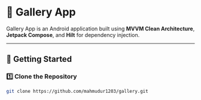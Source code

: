 # 📸 Gallery App

Gallery App is an Android application built using **MVVM Clean Architecture**, **Jetpack Compose**, and **Hilt** for dependency injection.

---

## 🚀 Getting Started

### **1️⃣ Clone the Repository**
```bash
git clone https://github.com/mahmudur1203/gallery.git